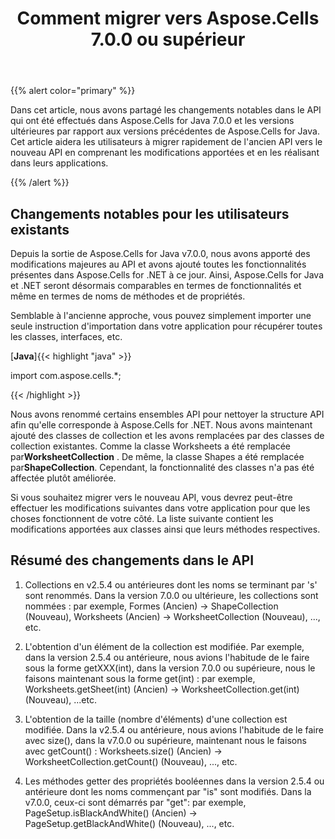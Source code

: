 ﻿---
title: Comment migrer vers Aspose.Cells 7.0.0 ou supérieur
type: docs
weight: 10
url: /fr/java/how-to-migrate-to-aspose-cells-7-0-0-or-higher/
---
{{% alert color="primary" %}}

Dans cet article, nous avons partagé les changements notables dans le API qui ont été effectués dans Aspose.Cells for Java 7.0.0 et les versions ultérieures par rapport aux versions précédentes de Aspose.Cells for Java. Cet article aidera les utilisateurs à migrer rapidement de l'ancien API vers le nouveau API en comprenant les modifications apportées et en les réalisant dans leurs applications.

{{% /alert %}}

## **Changements notables pour les utilisateurs existants**

Depuis la sortie de Aspose.Cells for Java v7.0.0, nous avons apporté des modifications majeures au API et avons ajouté toutes les fonctionnalités présentes dans Aspose.Cells for .NET à ce jour. Ainsi, Aspose.Cells for Java et .NET seront désormais comparables en termes de fonctionnalités et même en termes de noms de méthodes et de propriétés.

Semblable à l'ancienne approche, vous pouvez simplement importer une seule instruction d'importation dans votre application pour récupérer toutes les classes, interfaces, etc.

[**Java**]{{< highlight "java" >}}

 import com.aspose.cells.*;

{{< /highlight >}}

Nous avons renommé certains ensembles API pour nettoyer la structure API afin qu'elle corresponde à Aspose.Cells for .NET. Nous avons maintenant ajouté des classes de collection et les avons remplacées par des classes de collection existantes. Comme la classe Worksheets a été remplacée par**WorksheetCollection** . De même, la classe Shapes a été remplacée par**ShapeCollection**. Cependant, la fonctionnalité des classes n'a pas été affectée plutôt améliorée.

Si vous souhaitez migrer vers le nouveau API, vous devrez peut-être effectuer les modifications suivantes dans votre application pour que les choses fonctionnent de votre côté. La liste suivante contient les modifications apportées aux classes ainsi que leurs méthodes respectives.

## **Résumé des changements dans le API**

1) Collections en v2.5.4 ou antérieures dont les noms se terminant par 's' sont renommés. Dans la version 7.0.0 ou ultérieure, les collections sont nommées :
par exemple, Formes (Ancien) -> ShapeCollection (Nouveau), Worksheets (Ancien) -> WorksheetCollection (Nouveau), ..., etc.

2) L'obtention d'un élément de la collection est modifiée. Par exemple, dans la version 2.5.4 ou antérieure, nous avions l'habitude de le faire sous la forme getXXX(int), dans la version 7.0.0 ou supérieure, nous le faisons maintenant sous la forme get(int) :
par exemple, Worksheets.getSheet(int) (Ancien) -> WorksheetCollection.get(int) (Nouveau), ...etc.

3) L'obtention de la taille (nombre d'éléments) d'une collection est modifiée. Dans la v2.5.4 ou antérieure, nous avions l'habitude de le faire avec size(), dans la v7.0.0 ou supérieure, maintenant nous le faisons avec getCount() :
Worksheets.size() (Ancien) -> WorksheetCollection.getCount() (Nouveau), ..., etc.

4) Les méthodes getter des propriétés booléennes dans la version 2.5.4 ou antérieure dont les noms commençant par "is" sont modifiés. Dans la v7.0.0, ceux-ci sont démarrés par "get":
par exemple, PageSetup.isBlackAndWhite() (Ancien) -> PageSetup.getBlackAndWhite() (Nouveau), ..., etc.
